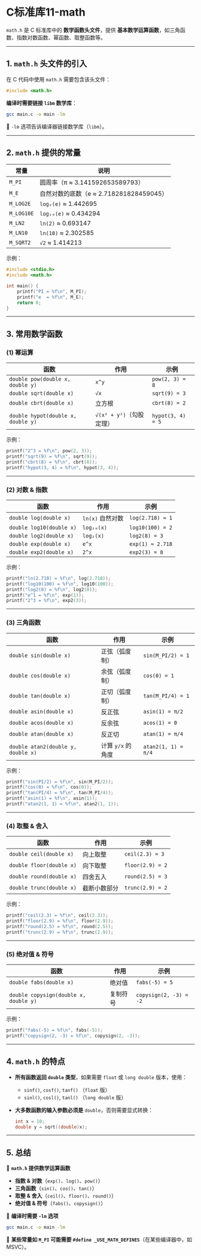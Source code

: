 # C标准库11-math

`math.h` 是 C 标准库中的 **数学函数头文件**，提供 **基本数学运算函数**，如三角函数、指数对数函数、幂函数、取整函数等。

---

## **1. `math.h` 头文件的引入**
在 C 代码中使用 `math.h` 需要包含该头文件：
```c
#include <math.h>
```
**编译时需要链接 `libm` 数学库**：
```bash
gcc main.c -o main -lm
```
🔹 `-lm` 选项告诉编译器链接数学库（`libm`）。

---

## **2. `math.h` 提供的常量**
| **常量** | **说明** |
|---------|---------|
| `M_PI`  | 圆周率（π ≈ 3.141592653589793） |
| `M_E`   | 自然对数的底数（e ≈ 2.718281828459045） |
| `M_LOG2E` | `log₂(e)` ≈ 1.442695 |
| `M_LOG10E` | `log₁₀(e)` ≈ 0.434294 |
| `M_LN2`  | `ln(2)` ≈ 0.693147 |
| `M_LN10` | `ln(10)` ≈ 2.302585 |
| `M_SQRT2` | `√2` ≈ 1.414213 |

示例：
```c
#include <stdio.h>
#include <math.h>

int main() {
    printf("PI = %f\n", M_PI);
    printf("e  = %f\n", M_E);
    return 0;
}
```

---

## **3. 常用数学函数**
### **(1) 幂运算**
| **函数** | **作用** | **示例** |
|----------|---------|---------|
| `double pow(double x, double y)` | `x^y` | `pow(2, 3) = 8` |
| `double sqrt(double x)` | `√x` | `sqrt(9) = 3` |
| `double cbrt(double x)` | 立方根 | `cbrt(8) = 2` |
| `double hypot(double x, double y)` | `√(x² + y²)`（勾股定理） | `hypot(3, 4) = 5` |

示例：
```c
printf("2^3 = %f\n", pow(2, 3));
printf("sqrt(9) = %f\n", sqrt(9));
printf("cbrt(8) = %f\n", cbrt(8));
printf("hypot(3, 4) = %f\n", hypot(3, 4));
```

---

### **(2) 对数 & 指数**
| **函数** | **作用** | **示例** |
|----------|---------|---------|
| `double log(double x)` | `ln(x)` 自然对数 | `log(2.718) ≈ 1` |
| `double log10(double x)` | `log₁₀(x)` | `log10(100) = 2` |
| `double log2(double x)` | `log₂(x)` | `log2(8) = 3` |
| `double exp(double x)` | `e^x` | `exp(1) ≈ 2.718` |
| `double exp2(double x)` | `2^x` | `exp2(3) = 8` |

示例：
```c
printf("ln(2.718) = %f\n", log(2.718));
printf("log10(100) = %f\n", log10(100));
printf("log2(8) = %f\n", log2(8));
printf("e^1 = %f\n", exp(1));
printf("2^3 = %f\n", exp2(3));
```

---

### **(3) 三角函数**
| **函数** | **作用** | **示例** |
|----------|---------|---------|
| `double sin(double x)` | 正弦（弧度制） | `sin(M_PI/2) = 1` |
| `double cos(double x)` | 余弦（弧度制） | `cos(0) = 1` |
| `double tan(double x)` | 正切（弧度制） | `tan(M_PI/4) = 1` |
| `double asin(double x)` | 反正弦 | `asin(1) = π/2` |
| `double acos(double x)` | 反余弦 | `acos(1) = 0` |
| `double atan(double x)` | 反正切 | `atan(1) = π/4` |
| `double atan2(double y, double x)` | 计算 `y/x` 的角度 | `atan2(1, 1) = π/4` |

示例：
```c
printf("sin(PI/2) = %f\n", sin(M_PI/2));
printf("cos(0) = %f\n", cos(0));
printf("tan(PI/4) = %f\n", tan(M_PI/4));
printf("asin(1) = %f\n", asin(1));
printf("atan2(1, 1) = %f\n", atan2(1, 1));
```

---

### **(4) 取整 & 舍入**
| **函数** | **作用** | **示例** |
|----------|---------|---------|
| `double ceil(double x)` | 向上取整 | `ceil(2.3) = 3` |
| `double floor(double x)` | 向下取整 | `floor(2.9) = 2` |
| `double round(double x)` | 四舍五入 | `round(2.5) = 3` |
| `double trunc(double x)` | 截断小数部分 | `trunc(2.9) = 2` |

示例：
```c
printf("ceil(2.3) = %f\n", ceil(2.3));
printf("floor(2.9) = %f\n", floor(2.9));
printf("round(2.5) = %f\n", round(2.5));
printf("trunc(2.9) = %f\n", trunc(2.9));
```

---

### **(5) 绝对值 & 符号**
| **函数** | **作用** | **示例** |
|----------|---------|---------|
| `double fabs(double x)` | 绝对值 | `fabs(-5) = 5` |
| `double copysign(double x, double y)` | 复制符号 | `copysign(2, -3) = -2` |

示例：
```c
printf("fabs(-5) = %f\n", fabs(-5));
printf("copysign(2, -3) = %f\n", copysign(2, -3));
```

---

## **4. `math.h` 的特点**
- **所有函数返回 `double` 类型**，如果需要 `float` 或 `long double` 版本，使用：
  - `sinf()`, `cosf()`, `tanf()` （`float` 版）
  - `sinl()`, `cosl()`, `tanl()` （`long double` 版）

- **大多数函数的输入参数必须是** `double`，否则需要显式转换：
  ```c
  int x = 10;
  double y = sqrt((double)x);
  ```

---

## **5. 总结**
🔹 **`math.h` 提供数学运算函数**
- **指数 & 对数**（`exp()`、`log()`、`pow()`）
- **三角函数**（`sin()`、`cos()`、`tan()`）
- **取整 & 舍入**（`ceil()`、`floor()`、`round()`）
- **绝对值 & 符号**（`fabs()`、`copysign()`）

🔹 **编译时需要 `-lm` 选项**
```bash
gcc main.c -o main -lm
```

🔹 **某些常量如 `M_PI` 可能需要 `#define _USE_MATH_DEFINES`**（在某些编译器中，如 MSVC）。

